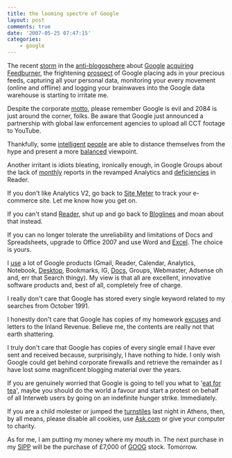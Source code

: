 ```yaml
---
title: the looming spectre of Google
layout: post
comments: true
date: '2007-05-25 07:47:15'
categories:
    - google
---
```


The recent
[storm](http://scobleizer.com/2007/05/23/dog-distrustdisdain-of-google-moves-in/)
in the
[anti-blogosphere](http://www.therssweblog.com/?guid=20070524110855)
about [Google](http://www.google.com/)
[acquiring](http://www.techcrunch.com/2007/05/23/100-million-payday-for-feedburner-this-deal-is-confirmed/)
[Feedburner](http://www.feedburner.com), the frightening
[prospect](http://www.geeknewscentral.com/archives/007047.html) of
Google placing ads in your precious feeds, capturing all your personal
data, monitoring your every movement (online and offline) and logging
your brainwaves into the Google data warehouse is starting to irritate
me.

Despite the corporate
[motto](http://investor.google.com/conduct.html), please remember
Google is evil and 2084 is just around the corner, folks. Be aware
that Google just announced a partnership with global law enforcement
agencies to upload all CCT footage to YouTube.

Thankfully, some
[intelligent](http://marshallk.com/why-buying-feedburner-is-really-smart-of-google)
[people](http://andybeard.eu/2007/05/77-reasons-why-google-buying-feedburner-is-a-match-made-in-heaven-hell.html)
are able to distance themselves from the hype and present a more
[balanced](http://scobleizer.com/2007/05/24/another-reason-i-use-google-reader/)
viewpoint.

Another irritant is idiots bleating, ironically enough, in Google
Groups about the lack of
[monthly](http://groups.google.com/group/analytics-help-basics/browse_frm/thread/648a3ded5712a1e7/2f37bba1b8a3346c?lnk=gst&q=monthly&rnum=2#2f37bba1b8a3346c)
reports in the revamped Analytics and
[deficiencies](http://groups.google.com/group/Google-Labs-Reader/browse_frm/thread/46ecef4ffd2722da)
in Reader.

If you don't like Analytics V2, go back to [Site
Meter](http://sitemeter.sitetoolbox.com/) to track your e-commerce
site.  Let me know how you get on.

If you can't stand [Reader](http://www.google.com/reader/view/), shut
up and go back to
[Bloglines](http://www.vecosys.com/2007/05/24/i-hate-the-bloglines-plumber/)
and moan about that instead.

If you can no longer tolerate the unreliability and limitations of
Docs and Spreadsheets, upgrade to Office 2007 and use Word and
[Excel](http://www.nbrightside.com/blog/2006/09/14/google-versus-microsoft/).
The choice is yours.

I
[use](http://www.nbrightside.com/blog/2007/02/19/am-i-a-google-whore-yet/)
a lot of Google products (Gmail, Reader, Calendar, Analytics,
Notebook,
[Desktop](http://www.nbrightside.com/blog/2007/03/07/in-praise-of-google-desktop/),
Bookmarks, IG,
[Docs](http://www.nbrightside.com/blog/2006/10/11/google-docs-and-spreadsheets/),
Groups, Webmaster, Adsense oh and, err that Search thingy). My view is
that all are excellent, innovative software products and, best of all,
completely free of charge.

I really don't care that Google has stored every single keyword
related to my searches from October 1991.

I honestly don't care that Google has copies of my homework
[excuses](http://www.nbrightside.com/blog/2006/06/05/novel-homework-excuse/)
and letters to the Inland Revenue. Believe me, the contents are really
not that earth shattering.

I truly don't care that Google has copies of every single email I have
ever sent and received because, surprisingly, I have nothing to
hide. I only wish Google could get behind corporate firewalls and
retrieve the remainder as I have lost some magnificent blogging
material over the years.

If you are genuinely worried that Google is going to tell you what to
'[eat for
tea](http://www.ft.com/cms/s/c3e49548-088e-11dc-b11e-000b5df10621.html)',
maybe you should do the world a favour and start a protest on behalf
of all Interweb users by going on an indefinite hunger
strike. Immediately.

If you are a child molester or jumped the
[turnstiles](http://news.bbc.co.uk/sport1/hi/football/teams/l/liverpool/6686867.stm)
last night in Athens, then, by all means, please disable all cookies,
use [Ask.com](http://www.nbrightside.com/blog/2007/05/11/dont-ask/) or
give your computer to charity.

As for me, I am putting my money where my mouth in. The next purchase
in my
[SIPP](http://www.nbrightside.com/blog/2005/11/21/my-personal-pensions-crisis/)
will be the purchase of &pound;7,000 of
[GOOG](http://finance.google.com/finance?q=goog) stock. Tomorrow.
